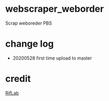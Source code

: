 # webscraper_weborder
Scrap weboreder PBS

# change log
* 20200528 first time upload to master

# credit
[RifLab](https://riflab.com)
